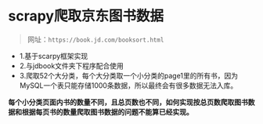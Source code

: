 # scrapy爬取京东图书数据

>网址：`https://book.jd.com/booksort.html`

- 1.基于scarpy框架实现
- 2.与jdbook文件夹下程序配合使用
- 3.爬取52个大分类，每个大分类取一个小分类的page1里的所有书，因为MySQL一个表只能存储1000条数据，所以最终会有很多数据无法入库。

**每个小分类页面内书的数量不同，且总页数也不同，如何实现按总页数爬取图书数据和根据每页书的数量爬取图书数据的问题不能算已经实现。**